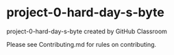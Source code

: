 # project-0-hard-day-s-byte
project-0-hard-day-s-byte created by GitHub Classroom

Please see Contributing.md for rules on contributing.
